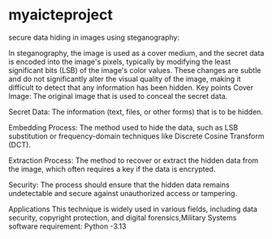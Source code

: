 # myaicteproject
secure data hiding in images using steganography:

In steganography, the image is used as a cover medium, and the secret data is encoded into the image's pixels, typically by modifying the least significant bits (LSB) of the image's color values. These changes are subtle and do not significantly alter the visual quality of the image, making it difficult to detect that any information has been hidden.
Key points
Cover Image: The original image that is used to conceal the secret data.

Secret Data: The information (text, files, or other forms) that is to be hidden.

Embedding Process: The method used to hide the data, such as LSB substitution or frequency-domain techniques like Discrete Cosine Transform (DCT).

Extraction Process: The method to recover or extract the hidden data from the image, which often requires a key if the data is encrypted.

Security: The process should ensure that the hidden data remains undetectable and secure against unauthorized access or tampering.

Applications
This technique is widely used in various fields, including data security, copyright protection, and digital forensics,Military Systems
software requirement:
Python -3.13
